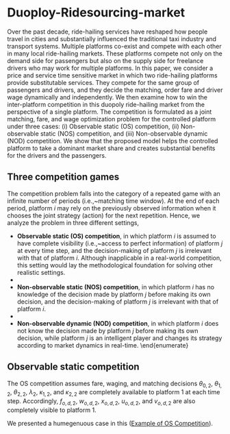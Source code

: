 # Duoploy-Ridesourcing-market

Over the past decade, ride-hailing services have reshaped how people travel in cities and substantially influenced the traditional taxi industry and transport systems. Multiple platforms co-exist and compete with each other in many local ride-hailing markets. These platforms compete not only on the demand side for passengers but also on the supply side for freelance drivers who may work for multiple platforms. In this paper, we consider a price and service time sensitive market in which two ride-hailing platforms provide substitutable services. They compete for the same group of passengers and drivers, and they decide the matching, order fare and driver wage dynamically and independently. We then examine how to win the inter-platform competition in this duopoly ride-hailing market from the perspective of a single platform. The competition is formulated as a joint matching, fare, and wage optimization problem for the controlled platform under three cases: (i) Observable static (OS) competition, (ii) Non-observable static (NOS) competition, and (iii) Non-observable dynamic (NOD) competition. We show that the proposed model helps the controlled platform to take a dominant market share and creates substantial benefits for the drivers and the passengers.

## Three competition games

The competition problem falls into the category of a repeated game with an infinite number of periods (i.e.,~matching time window). At the end of each period, platform $i$ may rely on the previously observed information when it chooses the joint strategy (action) for the next repetition. Hence, we analyze the problem in three different settings,

- **Observable static (OS) competition**, in which platform $i$ is assumed to have complete visibility (i.e.,~access to perfect information) of platform $j$ at every time step, and the decision-making of platform $j$ is irrelevant with that of platform $i$. Although inapplicable in a real-world competition, this setting would lay the methodological foundation for solving other realistic settings.
- 
- **Non-observable static (NOS) competition**, in which platform $i$ has no knowledge of the decision made by platform $j$ before making its own decision, and the decision-making of platform $j$ is irrelevant with that of platform $i$.
- 
- **Non-observable dynamic (NOD) competition**, in which platform $i$ does not know the decision made by platform $j$ before making its own decision, while platform $j$ is an intelligent player and changes its strategy according to market dynamics in real-time. 
\end{enumerate}


## Observable static competition

The OS competition assumes fare, waging, and matching decisions  $\theta_{0,2}$, $\theta_{1,2}$, $\theta_{2,2}$, $\lambda_{2}$, $\kappa_{1,2}$, and $\kappa_{2,2}$ are completely available to platform 1 at each time step. Accordingly, $f_{o,d,2}$, $w_{o,d,2}$, $x_{o,d,2}$, $u_{o,d,2}$, and $v_{o,d,2}$ are also completely visible to platform 1.

We presented a humegenuous case in this ([Example of OS Competition](https://github.com/marco-yue/Duoploy-Ridesourcing-Competition/blob/main/01%20Example%20(OS%20Competition).ipynb)).


